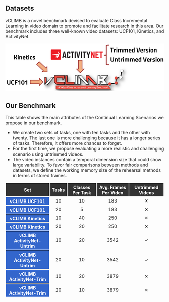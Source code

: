 ---
---
## Datasets

vCLIMB is a novel benchmark devised to evaluate Class Incremental Learning in video domain to promote and facilitate research in this area. Our benchmark includes three well-known video datasets: UCF101, Kinetics, and ActivityNet.

<div class="media media3">
 <img src="https://raw.githubusercontent.com/ojedaf/vCLIMB_website/main/assets/media/img_datasets.png"> 
</div>

## Our Benchmark

This table shows the main attributes of the Continual Learning Scenarios we propose in our benchmark.

<ul>
<li>We create two sets of tasks, one with ten tasks and the other with twenty. The last one is more challenging because it has a longer series of tasks. Therefore, it offers more chances to forget.
<li>For the first time, we propose evaluating a more realistic and challenging scenario using untrimmed videos.
<li>The video instances contain a temporal dimension size that could show large variability. To favor fair comparisons between methods and datasets, we define the working memory size of the rehearsal methods in terms of stored frames. 
</ul>

<table style="border-collapse: separate; text-align: center; vertical-align: middle; margin-left: auto;margin-right: auto;">
 <thead style="background-color: #333;color: white;">
  <tr>
   <th>Set</th>
   <th>Tasks</th>
   <th>Classes Per Task</th>
   <th>Avg. Frames Per Video</th>
   <th>Untrimmed Videos</th>
  </tr>
 </thead>
 <tbody>
  <tr>
   <th style="background-color: #36c;color: #fff">vCLIMB UCF101</th>
   <td>10</td>
   <td>10</td>
   <td>183</td>
   <td>✕</td>
  </tr>
  <tr>
   <th style="background-color: #36c;color: #fff">vCLIMB UCF101</th>
   <td>20</td>
   <td>5</td>
   <td>183</td>
   <td>✕</td>
  </tr>
  <tr>
   <th style="background-color: #36c;color: #fff">vCLIMB Kinetics</th>
   <td>10</td>
   <td>40</td>
   <td>250</td>
   <td>✕</td>
  </tr>
  <tr>
   <th style="background-color: #36c;color: #fff">vCLIMB Kinetics</th>
   <td>20</td>
   <td>20</td>
   <td>250</td>
   <td>✕</td>
  </tr>
  <tr>
   <th style="background-color: #36c;color: #fff">vCLIMB ActivityNet-Untrim</th>
   <td>10</td>
   <td>20</td>
   <td>3542</td>
   <td>✓</td>
  </tr>
  <tr>
   <th style="background-color: #36c;color: #fff">vCLIMB ActivityNet-Untrim</th>
   <td>20</td>
   <td>10</td>
   <td>3542</td>
   <td>✓</td>
  </tr>
  <tr>
   <th style="background-color: #36c;color: #fff">vCLIMB ActivityNet-Trim</th>
   <td>10</td>
   <td>20</td>
   <td>3879</td>
   <td>✕</td>
  </tr>
  <tr>
   <th style="background-color: #36c;color: #fff">vCLIMB ActivityNet-Trim</th>
   <td>20</td>
   <td>10</td>
   <td>3879</td>
   <td>✕</td>
  </tr>
 </tbody>
</table>
